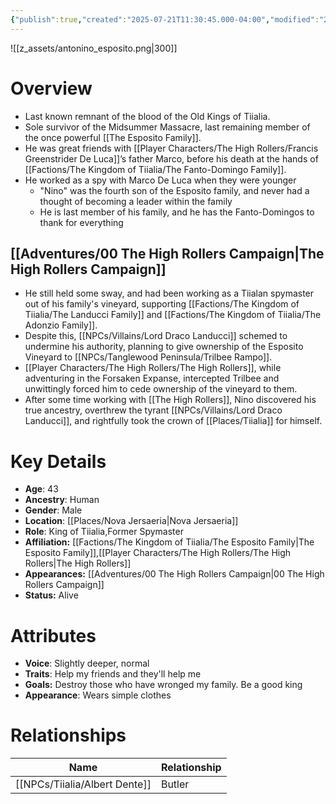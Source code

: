 ```yaml
---
{"publish":true,"created":"2025-07-21T11:30:45.000-04:00","modified":"2025-10-22T09:01:59.982-04:00","published":"2025-10-22T09:01:59.982-04:00","cssclasses":"","Age":"43","Ancestry":"Human","Gender":"Male","Location":["[[Nova Jersaeria]]"],"Role":["King of Tiialia","Former Spymaster"],"Affiliation":["[[Factions/The Kingdom of Tiialia/The Esposito Family]]","[[Player Characters/The High Rollers/The High Rollers]]"],"Appearances":["[[00 The High Rollers Campaign]]"],"Status":"Alive","Authors":["Jordan"]}
---
```


![[z_assets/antonino_esposito.png|300]]

# Overview
- Last known remnant of the blood of the Old Kings of Tiialia.
- Sole survivor of the Midsummer Massacre, last remaining member of the once powerful [[The Esposito Family]].
- He was great friends with [[Player Characters/The High Rollers/Francis Greenstrider De Luca]]’s father Marco, before his death at the hands of [[Factions/The Kingdom of Tiialia/The Fanto-Domingo Family]].
- He worked as a spy with Marco De Luca when they were younger
	- "Nino" was the fourth son of the Esposito family, and never had a thought of becoming a leader within the family
	- He is last member of his family, and he has the Fanto-Domingos to thank for everything
## [[Adventures/00 The High Rollers Campaign\|The High Rollers Campaign]]
- He still held some sway, and had been working as a Tiialan spymaster out of his family's vineyard, supporting [[Factions/The Kingdom of Tiialia/The Landucci Family]] and [[Factions/The Kingdom of Tiialia/The Adonzio Family]].
- Despite this, [[NPCs/Villains/Lord Draco Landucci]] schemed to undermine his authority, planning to give ownership of the Esposito Vineyard to [[NPCs/Tanglewood Peninsula/Trilbee Rampo]].
- [[Player Characters/The High Rollers/The High Rollers]], while adventuring in the Forsaken Expanse, intercepted Trilbee and unwittingly forced him to cede ownership of the vineyard to them.
- After some time working with [[The High Rollers]], Nino discovered his true ancestry, overthrew the tyrant [[NPCs/Villains/Lord Draco Landucci]], and rightfully took the crown of [[Places/Tiialia]] for himself.

# Key Details
- **Age**: 43
- **Ancestry**: Human
- **Gender**: Male
- **Location**: [[Places/Nova Jersaeria\|Nova Jersaeria]]
- **Role**: King of Tiialia,Former Spymaster
- **Affiliation:** [[Factions/The Kingdom of Tiialia/The Esposito Family\|The Esposito Family]],[[Player Characters/The High Rollers/The High Rollers\|The High Rollers]]
- **Appearances:** [[Adventures/00 The High Rollers Campaign\|00 The High Rollers Campaign]]
- **Status:** Alive

# Attributes
- **Voice**: Slightly deeper, normal
- **Traits**: Help my friends and they'll help me
- **Goals:** Destroy those who have wronged my family. Be a good king
- **Appearance**: Wears simple clothes

# Relationships

| Name             | Relationship |
| ---------------- | ------------ |
| [[NPCs/Tiialia/Albert Dente]] | Butler       |
